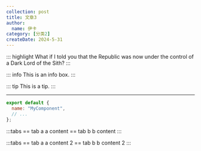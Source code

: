 ```yaml
---
collection: post
title: 文章3
author:
  name: 伊卡
category: [分类2]
createDate: 2024-5-31
---
```


::: highlight
What if I told you that the Republic was now under the control of a Dark Lord of the Sith?
:::

::: info
This is an info box.
:::

::: tip
This is a tip.
:::

---

```js
export default {
  name: "MyComponent",
  // ...
};
```

:::tabs
== tab a
a content
== tab b
b content
:::

:::tabs
== tab a
a content 2
== tab b
b content 2
:::
